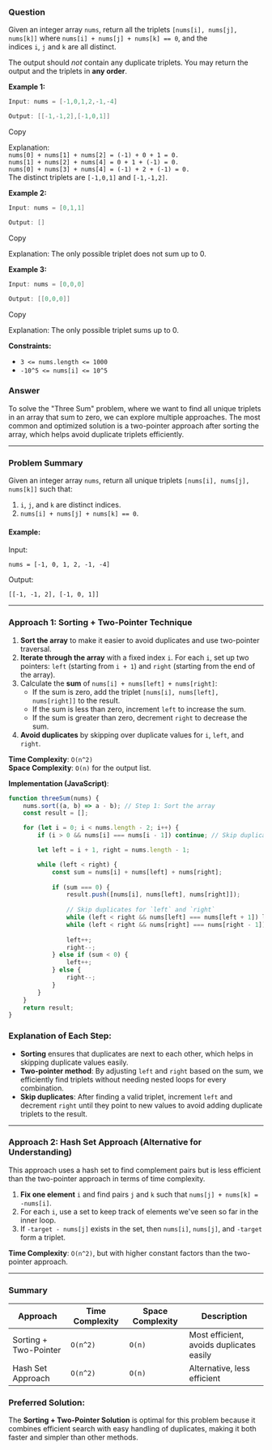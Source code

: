 ### Question
Given an integer array `nums`, return all the triplets `[nums[i], nums[j], nums[k]]` where `nums[i] + nums[j] + nums[k] == 0`, and the indices `i`, `j` and `k` are all distinct.

The output should _not_ contain any duplicate triplets. You may return the output and the triplets in **any order**.

**Example 1:**

```java
Input: nums = [-1,0,1,2,-1,-4]

Output: [[-1,-1,2],[-1,0,1]]
```

Copy

Explanation:  
`nums[0] + nums[1] + nums[2] = (-1) + 0 + 1 = 0.`  
`nums[1] + nums[2] + nums[4] = 0 + 1 + (-1) = 0.`  
`nums[0] + nums[3] + nums[4] = (-1) + 2 + (-1) = 0.`  
The distinct triplets are `[-1,0,1]` and `[-1,-1,2]`.

**Example 2:**

```java
Input: nums = [0,1,1]

Output: []
```

Copy

Explanation: The only possible triplet does not sum up to 0.

**Example 3:**

```java
Input: nums = [0,0,0]

Output: [[0,0,0]]
```

Copy

Explanation: The only possible triplet sums up to 0.

**Constraints:**

- `3 <= nums.length <= 1000`
- `-10^5 <= nums[i] <= 10^5`

### Answer
To solve the "Three Sum" problem, where we want to find all unique triplets in an array that sum to zero, we can explore multiple approaches. The most common and optimized solution is a two-pointer approach after sorting the array, which helps avoid duplicate triplets efficiently.

---

### Problem Summary
Given an integer array `nums`, return all unique triplets `[nums[i], nums[j], nums[k]]` such that:
1. `i`, `j`, and `k` are distinct indices.
2. `nums[i] + nums[j] + nums[k] == 0`.

#### Example:
Input:
```plaintext
nums = [-1, 0, 1, 2, -1, -4]
```

Output:
```plaintext
[[-1, -1, 2], [-1, 0, 1]]
```

---

### Approach 1: Sorting + Two-Pointer Technique

1. **Sort the array** to make it easier to avoid duplicates and use two-pointer traversal.
2. **Iterate through the array** with a fixed index `i`. For each `i`, set up two pointers: `left` (starting from `i + 1`) and `right` (starting from the end of the array).
3. Calculate the **sum** of `nums[i] + nums[left] + nums[right]`:
   - If the sum is zero, add the triplet `[nums[i], nums[left], nums[right]]` to the result.
   - If the sum is less than zero, increment `left` to increase the sum.
   - If the sum is greater than zero, decrement `right` to decrease the sum.
4. **Avoid duplicates** by skipping over duplicate values for `i`, `left`, and `right`.

**Time Complexity**: `O(n^2)`  
**Space Complexity**: `O(n)` for the output list.

**Implementation (JavaScript)**:

```javascript
function threeSum(nums) {
    nums.sort((a, b) => a - b); // Step 1: Sort the array
    const result = [];

    for (let i = 0; i < nums.length - 2; i++) {
        if (i > 0 && nums[i] === nums[i - 1]) continue; // Skip duplicate values for `i`

        let left = i + 1, right = nums.length - 1;

        while (left < right) {
            const sum = nums[i] + nums[left] + nums[right];
            
            if (sum === 0) {
                result.push([nums[i], nums[left], nums[right]]);
                
                // Skip duplicates for `left` and `right`
                while (left < right && nums[left] === nums[left + 1]) left++;
                while (left < right && nums[right] === nums[right - 1]) right--;
                
                left++;
                right--;
            } else if (sum < 0) {
                left++;
            } else {
                right--;
            }
        }
    }
    return result;
}
```

### Explanation of Each Step:

- **Sorting** ensures that duplicates are next to each other, which helps in skipping duplicate values easily.
- **Two-pointer method**: By adjusting `left` and `right` based on the sum, we efficiently find triplets without needing nested loops for every combination.
- **Skip duplicates**: After finding a valid triplet, increment `left` and decrement `right` until they point to new values to avoid adding duplicate triplets to the result.

---

### Approach 2: Hash Set Approach (Alternative for Understanding)

This approach uses a hash set to find complement pairs but is less efficient than the two-pointer approach in terms of time complexity.

1. **Fix one element** `i` and find pairs `j` and `k` such that `nums[j] + nums[k] = -nums[i]`.
2. For each `i`, use a set to keep track of elements we've seen so far in the inner loop.
3. If `-target - nums[j]` exists in the set, then `nums[i]`, `nums[j]`, and `-target` form a triplet.

**Time Complexity**: `O(n^2)`, but with higher constant factors than the two-pointer approach.

---

### Summary

| Approach           | Time Complexity | Space Complexity | Description                             |
|--------------------|-----------------|------------------|-----------------------------------------|
| Sorting + Two-Pointer | `O(n^2)`       | `O(n)`          | Most efficient, avoids duplicates easily |
| Hash Set Approach  | `O(n^2)`       | `O(n)`          | Alternative, less efficient             |

### Preferred Solution:
The **Sorting + Two-Pointer Solution** is optimal for this problem because it combines efficient search with easy handling of duplicates, making it both faster and simpler than other methods.
